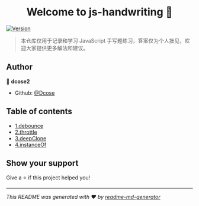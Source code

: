 <h1 align="center">Welcome to js-handwriting 👋</h1>
<p>
  <a href="https://www.npmjs.com/package/handwriting" target="_blank">
    <img alt="Version" src="https://img.shields.io/npm/v/handwriting.svg">
  </a>
</p>

> 本仓库仅用于记录和学习 JavaScript 手写题练习，答案仅为个人拙见，欢迎大家提供更多解法和建议。

## Author

🧙 **dcose2**

- Github: [@Dcose](https://github.com/Dcose)

## Table of contents

- [1.debounce](./1.debounce.js)
- [2.throttle](./2.throttle.js)
- [3.deepClone](./3.deepClone.js)
- [4.instanceOf](./4.instanceOf.js)

## Show your support

Give a ⭐️ if this project helped you!

---

_This README was generated with ❤️ by [readme-md-generator](https://github.com/kefranabg/readme-md-generator)_
